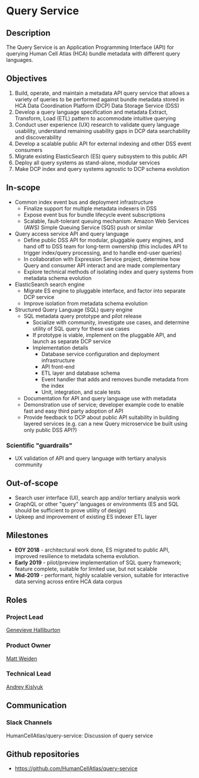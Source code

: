 
# Query Service


## Description
The Query Service is an Application Programming Interface (API) for querying Human Cell Atlas (HCA) bundle metadata with different query languages.

## Objectives
1. Build, operate, and maintain a metadata API query service that allows a variety of queries to be performed against bundle metadata stored in HCA Data Coordination Platform (DCP) Data Storage Service (DSS)
1. Develop a query language specification and metadata Extract, Transform, Load (ETL) pattern to accommodate intuitive querying
1. Conduct user experience (UX) research to validate query language usability, understand remaining usability gaps in DCP data searchability and discoverability
1. Develop a scalable public API for external indexing and other DSS event consumers
1. Migrate existing ElasticSearch (ES) query subsystem to this public API
1. Deploy all query systems as stand-alone, modular services
1. Make DCP index and query systems agnostic to DCP schema evolution

## In-scope
* Common index event bus and deployment infrastructure
    * Finalize support for multiple metadata indexers in DSS
    * Expose event bus for bundle lifecycle event subscriptions
    * Scalable, fault-tolerant queuing mechanism: Amazon Web Services (AWS) Simple Queuing Service (SQS) push or similar
* Query access service API and query language
    * Define public DSS API for modular, pluggable query engines, and hand off to DSS team for long-term ownership (this includes API to trigger index/query processing, and to handle end-user queries)
    * In collaboration with Expression Service project, determine how Query and consumer API interact and are made complementary
    * Explore technical methods of isolating index and query systems from metadata schema evolution
* ElasticSearch search engine
    * Migrate ES engine to pluggable interface, and factor into separate DCP service
    * Improve isolation from metadata schema evolution
* Structured Query Language (SQL) query engine
    * SQL metadata query prototype and pilot release
        * Socialize with community, investigate use cases, and determine utility of SQL query for these use cases
        * If prototype is viable, implement on the pluggable API, and launch as separate DCP service
        * Implementation details
            * Database service configuration and deployment infrastructure
            * API front-end
            * ETL layer and database schema
            * Event handler that adds and removes bundle metadata from the index
            * Unit, integration, and scale tests
    * Documentation for API and query language use with metadata
    * Demonstration use of service; developer example code to enable fast and easy third party adoption of API
    * Provide feedback to DCP about public API suitability in building layered services (e.g. can a new Query microservice be built using only public DSS API?)

### Scientific "guardrails"
* UX validation of API and query language with tertiary analysis community

## Out-of-scope
* Search user interface (UI), search app and/or tertiary analysis work
* GraphQL or other "query" languages or environments (ES and SQL should be sufficient to prove utility of design)
* Upkeep and improvement of existing ES indexer ETL layer

## Milestones
* **EOY 2018** - architectural work done, ES migrated to public API, improved resilience to metadata schema evolution.
* **Early 2019** - pilot/preview implementation of SQL query framework; feature complete, suitable for limited use, but not scalable
* **Mid-2019** - performant, highly scalable version, suitable for interactive data serving across entire HCA data corpus


## Roles

### Project Lead
[Genevieve Halliburton](mailto:ghaliburton@chanzuckerberg.com)

### Product Owner
[Matt Weiden](mailto:mweiden@chanzuckerberg.com)

### Technical Lead
[Andrey Kislyuk](mailto:akislyuk@chanzuckerberg.com)


## Communication

### Slack Channels
HumanCellAtlas/query-service: Discussion of query service

## Github repositories
* https://github.com/HumanCellAtlas/query-service
